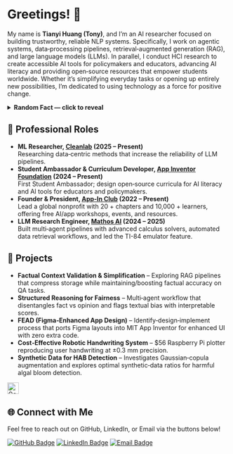 # Greetings! 👋

My name is **Tianyi Huang (Tony)**, and I’m an AI researcher focused on building trustworthy, reliable NLP systems. Specifically, I work on agentic systems, data‑processing pipelines, retrieval‑augmented generation (RAG), and large language models (LLMs). In parallel, I conduct HCI research to create accessible AI tools for policymakers and educators, advancing AI literacy and providing open‑source resources that empower students worldwide. Whether it’s simplifying everyday tasks or opening up entirely new possibilities, I’m dedicated to using technology as a force for positive change. 

<details>
<summary><b>Random&nbsp;Fact — click to reveal</b></summary>
<br>
When I’m <em>chilling</em>, you’ll likely catch me on the tennis court&nbsp;
<a href="https://www.youtube.com/watch?v=DlKdoa6AiIs" target="_blank">🎾</a>, 
reading&nbsp;<a href="https://arxiv.org/" target="_blank">📚</a>, or singing classical arias&nbsp;
<a href="https://www.youtube.com/watch?v=FKHMRGMkQHU" target="_blank">🎶</a>.
</details>

## 🏢 Professional Roles
- **ML Researcher, [Cleanlab](https://cleanlab.ai/) (2025 – Present)**  
  Researching data‑centric methods that increase the reliability of LLM pipelines.
- **Student Ambassador & Curriculum Developer, [App Inventor Foundation](https://www.appinventorfoundation.org/) (2024 – Present)**  
  First Student Ambassador; design open‑source curricula for AI literacy and AI tools for educators and policymakers.  
- **Founder & President, [App‑In Club](https://www.appinclub.org/) (2022 – Present)**  
  Lead a global nonprofit with 20 + chapters and 10,000 + learners, offering free AI/app workshops, events, and resources.  
- **LLM Research Engineer, [Mathos AI](https://www.mathos.ai/) (2024 – 2025)**  
  Built multi‑agent pipelines with advanced calculus solvers, automated data retrieval workflows, and led the TI-84 emulator feature.

## 🔬 Projects

- **Factual Context Validation & Simplification** – Exploring RAG pipelines that compress storage while maintaining/boosting factual accuracy on QA tasks.  
- **Structured Reasoning for Fairness** – Multi‑agent workflow that disentangles fact vs opinion and flags textual bias with interpretable scores.  
- **FEAD (Figma‑Enhanced App Design)** – Identify‑design‑implement process that ports Figma layouts into MIT App Inventor for enhanced UI with zero extra code.  
- **Cost‑Effective Robotic Handwriting System** – \$56 Raspberry Pi plotter reproducing user handwriting at ±0.3 mm precision.  
- **Synthetic Data for HAB Detection** – Investigates Gaussian‑copula augmentation and explores optimal synthetic‑data ratios for harmful algal bloom detection.

<p align="left">
  <a href="https://scholar.google.com/citations?user=saanzOEAAAAJ&hl=en&oi=sra" target="_blank">
    <img height="26" src="https://img.shields.io/badge/Google%20Scholar-4285F4?style=flat-square&logo=google-scholar&logoColor=white" alt="Google Scholar"/>
  </a>
</p>

## 🌐 Connect with Me
Feel free to reach out on GitHub, LinkedIn, or Email via the buttons below!

<a href="https://github.com/Tonyhrule" target="_blank"><img src="https://img.shields.io/badge/GitHub-181717?style=for-the-badge&logo=github&logoColor=white" alt="GitHub Badge"/></a>
<a href="https://www.linkedin.com/in/tianyi-huang-36ba49280/" target="_blank"><img src="https://img.shields.io/badge/LinkedIn-0077B5?style=for-the-badge&logo=linkedin&logoColor=white" alt="LinkedIn Badge"/></a>
<a href="mailto:tianyi@appinventorfoundation.org"><img src="https://img.shields.io/badge/Email-D14836?style=for-the-badge&logo=gmail&logoColor=white" alt="Email Badge"/></a>

<!--
**Tonyhrule/Tonyhrule** is a ✨ _special_ ✨ repository because its `README.md` (this file) appears on your GitHub profile.
-->
